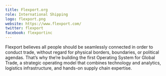 ```yaml
---
title: Flexport.org
role: International Shipping
logo: flexport.png
website: https://www.flexport.com/
twitter: flexport
facebook: flexportinc
---
```


Flexport believes all people should be seamlessly connected in order to conduct
trade, without regard for physical borders, boundaries, or political agendas.
That’s why the’re building the first Operating System for Global Trade, a
strategic operating model that combines technology and analytics, logistics
infrastructure, and hands-on supply chain expertise.
